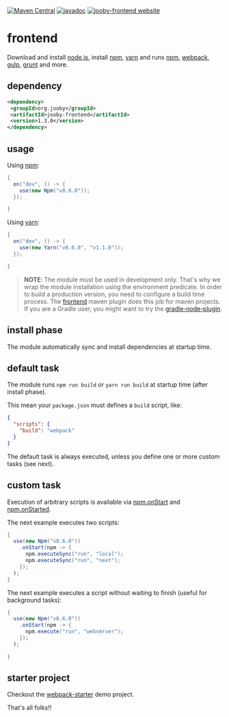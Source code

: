 [![Maven Central](https://maven-badges.herokuapp.com/maven-central/org.jooby/jooby-frontend/badge.svg)](https://maven-badges.herokuapp.com/maven-central/org.jooby/jooby-frontend)
[![javadoc](https://javadoc.io/badge/org.jooby/jooby-frontend.svg)](https://javadoc.io/doc/org.jooby/jooby-frontend/1.3.0)
[![jooby-frontend website](https://img.shields.io/badge/jooby-frontend-brightgreen.svg)](http://jooby.org/doc/frontend)
# frontend

Download and install <a href="https://nodejs.org">node.js</a>, install <a href="https://www.npmjs.com">npm</a>, <a href="https://yarnpkg.com">yarn</a> and 
runs <a href="https://www.npmjs.com">npm</a>, <a href="https://webpack.js.org">webpack</a>, <a href="https://gulpjs.com">gulp</a>, <a href="https://gruntjs.com">grunt</a> and more.

## dependency

```xml
<dependency>
 <groupId>org.jooby</groupId>
 <artifactId>jooby-frontend</artifactId>
 <version>1.3.0</version>
</dependency>
```

## usage

Using <a href="https://www.npmjs.com">npm</a>:

```java
{
  on("dev", () -> {
    use(new Npm("v8.6.0"));
  });

}
```

Using <a href="https://yarnpkg.com">yarn</a>:

```java
{
  on("dev", () -> {
    use(new Yarn("v8.6.0", "v1.1.0"));
  });

}
```

> **NOTE**: The module must be used in development only. That's why we wrap the module installation using the environment predicate. In order to build a production version, you need to configure a build time process. The <a href="https://github.com/eirslett/frontend-maven-plugin">frontend</a> maven plugin does this job for maven projects. If you are a Gradle user, you might want to try the <a href="https://github.com/srs/gradle-node-plugin">gradle-node-plugin</a>.

## install phase

The module automatically sync and install dependencies at startup time.

## default task

The module runs ```npm run build``` or ```yarn run build``` at startup time (after install phase).

This mean your ```package.json``` must defines a ```build``` script, like:

```json
{
  "scripts": {
    "build": "webpack"
  }
}
```

The default task is always executed, unless you define one or more custom tasks (see next).

## custom task

Execution of arbitrary scripts is available via [npm.onStart](/apidocs/org/jooby/frontend/Frontend.html#onStart-org.jooby.funzy.Throwing.Consumer-) and [npm.onStarted](/apidocs/org/jooby/frontend/Frontend.html#onStarted-org.jooby.funzy.Throwing.Consumer-).

The next example executes two scripts:

```java
{
  use(new Npm("v8.6.0"))
    .onStart(npm -> {
      npm.executeSync("run", "local");
      npm.executeSync("run", "next");
    });
  );
}
```

The next example executes a script without waiting to finish (useful for background tasks):

```java
{
  use(new Npm("v8.6.0"))
    .onStart(npm -> {
      npm.execute("run", "webserver");
    });
  );

}
```

## starter project

Checkout the [webpack-starter](https://github.com/jooby-project/webpack-starter) demo project.

That's all folks!!
